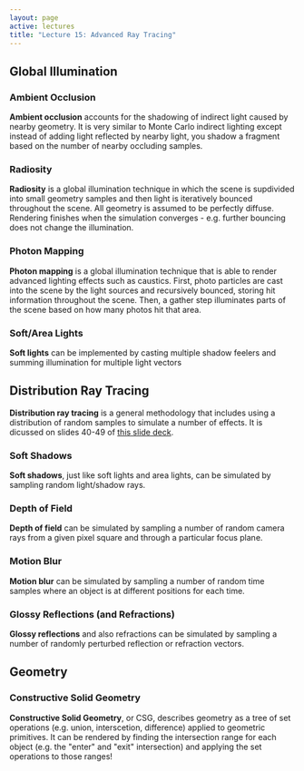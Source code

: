```yaml
---
layout: page
active: lectures
title: "Lecture 15: Advanced Ray Tracing"
---
```



## Global Illumination

### Ambient Occlusion

**Ambient occlusion** accounts for the shadowing of indirect light caused by nearby geometry.
It is very similar to Monte Carlo indirect lighting except instead of adding light reflected by nearby light, you shadow a fragment based on the number of nearby occluding samples.


### Radiosity

**Radiosity** is a global illumination technique in which the scene is supdivided into small geometry samples and then light is iteratively bounced throughout the scene.
All geometry is assumed to be perfectly diffuse.
Rendering finishes when the simulation converges - e.g. further bouncing does not change the illumination.


### Photon Mapping

**Photon mapping** is a global illumination technique that is able to render advanced lighting effects such as caustics.
First, photo particles are cast into the scene by the light sources and recursively bounced, storing hit information throughout the scene.
Then, a gather step illuminates parts of the scene based on how many photos hit that area.


### Soft/Area Lights

**Soft lights** can be implemented by casting multiple shadow feelers and summing illumination for multiple light vectors



## Distribution Ray Tracing

**Distribution ray tracing** is a general methodology that includes using a distribution of random samples to simulate a number of effects.
It is dicussed on slides 40-49 of [this slide deck](https://docs.google.com/presentation/d/1FaixfnT0TACwkWryQnqlD7PtdMg8eaSW7YKDKegKAW0/edit?usp=sharing).

### Soft Shadows

**Soft shadows**, just like soft lights and area lights, can be simulated by sampling random light/shadow rays.

### Depth of Field

**Depth of field** can be simulated by sampling a number of random camera rays from a given pixel square and through a particular focus plane.

### Motion Blur

**Motion blur** can be simulated by sampling a number of random time samples where an object is at different positions for each time.

### Glossy Reflections (and Refractions)

**Glossy reflections** and also refractions can be simulated by sampling a number of randomly perturbed reflection or refraction vectors.



## Geometry

### Constructive Solid Geometry

**Constructive Solid Geometry**, or CSG, describes geometry as a tree of set operations (e.g. union, interscetion, difference) applied to geometric primitives.
It can be rendered by finding the intersection range for each object (e.g. the "enter" and "exit" intersection) and applying the set operations to those ranges!

